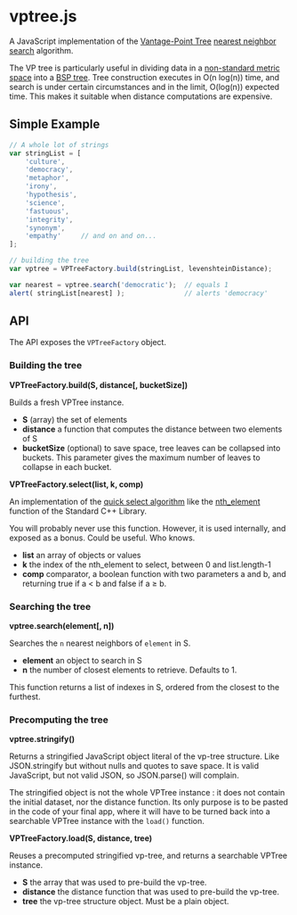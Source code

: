 vptree.js
=========

A JavaScript implementation of the [Vantage-Point Tree](https://en.wikipedia.org/wiki/Vantage-point_tree) [nearest neighbor search](https://en.wikipedia.org/wiki/Nearest_neighbor_search) algorithm.

The VP tree is particularly useful in dividing data in a [non-standard metric space](https://en.wikipedia.org/wiki/Metric_space#Examples_of_metric_spaces) into a
[BSP tree](https://en.wikipedia.org/wiki/Binary_space_partitioning).
Tree construction executes in O(n&nbsp;log(n)) time, and search is under certain circumstances and in the limit, O(log(n))
expected time. This makes it suitable when distance computations are expensive.

## Simple Example
```js
// A whole lot of strings
var stringList = [
	'culture',
	'democracy',
	'metaphor',
	'irony',
	'hypothesis',
	'science',
	'fastuous',
	'integrity',
	'synonym',
	'empathy'     // and on and on...
];

// building the tree
var vptree = VPTreeFactory.build(stringList, levenshteinDistance);

var nearest = vptree.search('democratic');  // equals 1
alert( stringList[nearest] );               // alerts 'democracy'
```

## API

The API exposes the ```VPTreeFactory``` object.

### Building the tree

**VPTreeFactory.build(S, distance[, bucketSize])**

Builds a fresh VPTree instance.

* **S** (array) the set of elements
* **distance** a function that computes the distance between two elements of S
* **bucketSize** (optional) to save space, tree leaves can be collapsed into buckets. This parameter gives the maximum number of leaves to collapse in each bucket.


**VPTreeFactory.select(list, k, comp)**

An implementation of the [quick select algorithm](http://en.wikipedia.org/wiki/Quickselect) 
like the [nth_element](http://msdn.microsoft.com/en-us/library/7s2yb954%28v=vs.120%29.aspx) function of the Standard C++ Library.

You will probably never use this function. However, it is used internally, and exposed as a bonus. Could be useful. Who knows.

* **list** an array of objects or values
* **k** the index of the nth_element to select, between 0 and list.length-1
* **comp** comparator, a boolean function with two parameters a and b, and returning true if a < b and false if a ≥ b.

### Searching the tree

**vptree.search(element[, n])**

Searches the ```n``` nearest neighbors of ```element``` in S.

* **element** an object to search in S
* **n** the number of closest elements to retrieve. Defaults to 1.

This function returns a list of indexes in S, ordered from the closest to the furthest.

### Precomputing the tree

**vptree.stringify()**

Returns a stringified JavaScript object literal of the vp-tree structure. Like JSON.stringify but without nulls
and quotes to save space. It is valid JavaScript, but not valid JSON, so JSON.parse() will complain.

The stringified object is not the whole VPTree instance : it does not contain the initial dataset, nor the
distance function. Its only purpose is to be pasted in the code of your final app, where it will have to
be turned back into a searchable VPTree instance with the ```load()``` function.

**VPTreeFactory.load(S, distance, tree)**

Reuses a precomputed stringified vp-tree, and returns a searchable VPTree instance.

* **S** the array that was used to pre-build the vp-tree.
* **distance** the distance function that was used to pre-build the vp-tree.
* **tree** the vp-tree structure object. Must be a plain object.

